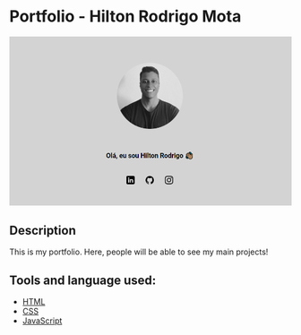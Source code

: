 # Portfolio - Hilton Rodrigo Mota

<p align="center">
  <img src="./images/screenProject.png" alt="Profile photo - Hilton Rodrigo"/>
</p>

## Description

This is my portfolio. Here, people will be able to see my main projects!

## Tools and language used:

- [HTML](https://developer.mozilla.org/pt-BR/docs/Web/HTML)
- [CSS](https://developer.mozilla.org/pt-BR/docs/Web/CSS)
- [JavaScript](https://developer.mozilla.org/pt-BR/docs/Web/JavaScript)
